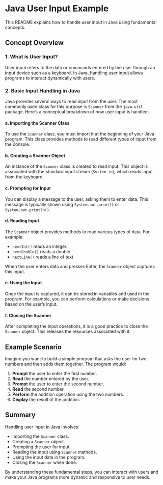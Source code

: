 # Java User Input Example

This README explains how to handle user input in Java using fundamental concepts.

## Concept Overview

### 1. **What is User Input?**

User input refers to the data or commands entered by the user through an input device such as a keyboard. In Java, handling user input allows programs to interact dynamically with users.

### 2. **Basic Input Handling in Java**

Java provides several ways to read input from the user. The most commonly used class for this purpose is `Scanner` from the `java.util` package. Here’s a conceptual breakdown of how user input is handled:

#### **a. Importing the Scanner Class**

To use the `Scanner` class, you must import it at the beginning of your Java program. This class provides methods to read different types of input from the console.

#### **b. Creating a Scanner Object**

An instance of the `Scanner` class is created to read input. This object is associated with the standard input stream (`System.in`), which reads input from the keyboard.

#### **c. Prompting for Input**

You can display a message to the user, asking them to enter data. This message is typically shown using `System.out.print()` or `System.out.println()`.

#### **d. Reading Input**

The `Scanner` object provides methods to read various types of data. For example:

- `nextInt()` reads an integer.
- `nextDouble()` reads a double.
- `nextLine()` reads a line of text.

When the user enters data and presses Enter, the `Scanner` object captures this input.

#### **e. Using the Input**

Once the input is captured, it can be stored in variables and used in the program. For example, you can perform calculations or make decisions based on the user’s input.

#### **f. Closing the Scanner**

After completing the input operations, it is a good practice to close the `Scanner` object. This releases the resources associated with it.

## Example Scenario

Imagine you want to build a simple program that asks the user for two numbers and then adds them together. The program would:

1. **Prompt** the user to enter the first number.
2. **Read** the number entered by the user.
3. **Prompt** the user to enter the second number.
4. **Read** the second number.
5. **Perform** the addition operation using the two numbers.
6. **Display** the result of the addition.

## Summary

Handling user input in Java involves:

- Importing the `Scanner` class.
- Creating a `Scanner` object.
- Prompting the user for input.
- Reading the input using `Scanner` methods.
- Using the input data in the program.
- Closing the `Scanner` when done.

By understanding these fundamental steps, you can interact with users and make your Java programs more dynamic and responsive to user needs.
